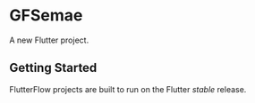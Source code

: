 # GFSemae

A new Flutter project.

## Getting Started

FlutterFlow projects are built to run on the Flutter _stable_ release.
